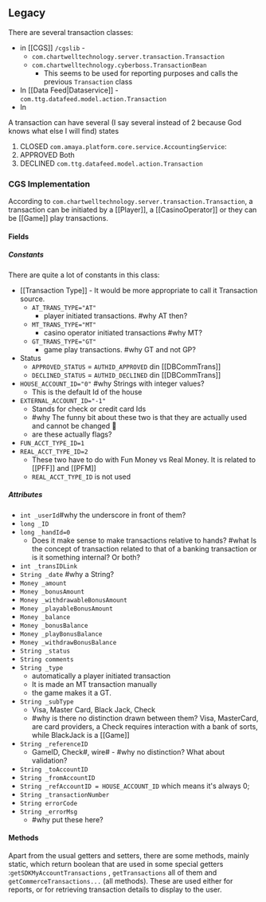 
## Legacy 

There are several transaction classes:
- in [[CGS]] `/cgslib` - 
	- `com.chartwelltechnology.server.transaction.Transaction`
	- `com.chartwelltechnology.cyberboss.TransactionBean`
		- This seems to be used for reporting purposes and calls the previous `Transaction` class
- In [[Data Feed|Dataservice]] - `com.ttg.datafeed.model.action.Transaction` 
- In 


A transaction can have several (I say several instead of 2 because God knows what else I will find) states
1. CLOSED `com.amaya.platform.core.service.AccountingService`:
2. APPROVED Both 
3. DECLINED `com.ttg.datafeed.model.action.Transaction`
### CGS Implementation

According to `com.chartwelltechnology.server.transaction.Transaction`, a transaction can be initiated by a [[Player]], a [[CasinoOperator]] or they can be [[Game]] play transactions.

#### Fields

##### Constants

There are quite a lot of constants in this class:

- [[Transaction Type]] - It would be more appropriate to call it Transaction source.
	- `AT_TRANS_TYPE="AT"`
		- player initiated transactions. #why AT then?
	- `MT_TRANS_TYPE="MT"`
		- casino operator initiated transactions #why MT?
	- `GT_TRANS_TYPE="GT"`
		- game play transactions. #why GT and not GP?
- Status
	- `APPROVED_STATUS` = `AUTHID_APPROVED` din [[DBCommTrans]]
	- `DECLINED_STATUS` = `AUTHID_DECLINED` din [[DBCommTrans]]
- `HOUSE_ACCOUNT_ID="0"` #why Strings with integer values?
	- This is the default Id of the house
- `EXTERNAL_ACCOUNT_ID="-1"`
	- Stands for check or credit card Ids
	- #why The funny bit about these two is that they are actually used and cannot be changed 🤮
	- are these actually flags? 
- `FUN_ACCT_TYPE_ID=1`
- `REAL_ACCT_TYPE_ID=2`
	- These two have to do with Fun Money vs Real Money. It is related to [[PFF]] and [[PFM]] 
	- `REAL_ACCT_TYPE_ID` is not used

##### Attributes

- `int _userId`#why the underscore in front of them?
- `long _ID`
- `long _handId=0` 
	- Does it make sense to make transactions relative to hands? #what Is the concept of transaction related to that of a banking transaction or is it something internal? Or both?
- `int _transIDLink`
- `String _date` #why a String?
- `Money _amount`
- `Money _bonusAmount`
- `Money _withdrawableBonusAmount`
- `Money _playableBonusAmount`
- `Money _balance`
- `Money _bonusBalance`
- `Money _playBonusBalance`
- `Money _withdrawBonusBalance`
- `String _status`
- `String comments`
- `String _type` 
	- automatically a player initiated transaction
	- It is made an MT transaction manually
	- the game makes it a GT.
- `String _subType`
	- Visa, Master Card, Black Jack, Check
	- #why is there no distinction drawn between them? Visa, MasterCard, are card providers, a Check requires interaction with a bank of sorts, while BlackJack is a [[Game]]
- `String _referenceID`
	- GameID, Check#, wire# - #why no distinction? What about validation?
- `String _toAccountID` 
- `String _fromAccountID`
- `String _refAccountID = HOUSE_ACCOUNT_ID` which means it's always 0;
- `String _transactionNumber`
- `String errorCode`
- `String _errorMsg`
	- #why put these here? 


#### Methods

Apart from the usual getters and setters, there are some methods, mainly static, which return boolean that are used in some special getters :`getSDKMyAccountTransactions` , `getTransactions` all of them and  `getCommerceTransactions...`  (all methods). These are used either for reports, or for retrieving transaction details to display to the user. 